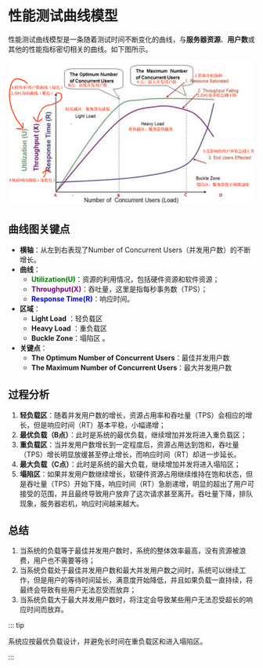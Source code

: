 # 性能测试曲线模型

性能测试曲线模型是一条随着测试时间不断变化的曲线，与**服务器资源**、**用户数**或其他的性能指标密切相关的曲线。如下图所示。

![performance curve](/assets/jmeter/202401251757064.png)

## 曲线图关键点

- **横轴**：从左到右表现了Number of Concurrent Users（并发用户数）的不断增长。
- **曲线**：
  - **<font color=green>Utilization(U)</font>**：资源的利用情况，包括硬件资源和软件资源；
  - **<font color=Purple>Throughput(X)</font>**：吞吐量，这里是指每秒事务数（TPS）；
  - **<font color=blue>Response Time(R)</font>**：响应时间。
- **区域**：
  - **Light Load** ：轻负载区
  - **Heavy Load** ：重负载区
  - **Buckle Zone**：塌陷区 。
- **关键点**：
  - **The Optimum Number of Concurrent Users**：最佳并发用户数
  - **The Maximum Number of Concurrent Users**：最大并发用户数

## 过程分析

1. **轻负载区**：随着并发用户数的增长，资源占用率和吞吐量（TPS）会相应的增长，但是响应时间（RT）基本平稳，小幅递增；
2. **最优负载（B点）**：此时是系统的最优负载，继续增加并发将进入重负载区；
3. **重负载区**：当并发用户数增长到一定程度后，资源占用达到饱和，吞吐量（TPS）增长明显放缓甚至停止增长，而响应时间（RT）却进一步延长。
4. **最大负载（C点）**：此时是系统的最大负载，继续增加并发将进入塌陷区；
5. **塌陷区**：如果并发用户数继续增长，软硬件资源占用继续维持在饱和状态，但是吞吐量（TPS）开始下降，响应时间（RT）急剧递增，明显的超出了用户可接受的范围，并且最终导致用户放弃了这次请求甚至离开。吞吐量下降，排队现象，服务器宕机，响应时间越来越大。

## 总结

1. 当系统的负载等于最佳并发用户数时，系统的整体效率最高，没有资源被浪费，用户也不需要等待；
2. 当系统负载处于最佳并发用户数和最大并发用户数之间时，系统可以继续工作，但是用户的等待时间延长，满意度开始降低，并且如果负载一直持续，将最终会导致有些用户无法忍受而放弃；
3. 当系统负载大于最大并发用户数时，将注定会导致某些用户无法忍受超长的响应时间而放弃。

::: tip

系统应按最优负载设计，并避免长时间在重负载区和进入塌陷区。

:::